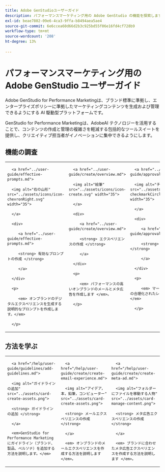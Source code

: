 ```yaml
---
title: Adobe GenStudioユーザーガイド
description: パフォーマンスマーケティング用の Adobe GenStudio の機能を探索します。オンブランドのアセットをすばやく作成、バリエーションを生成、エクスペリエンスを最適化する方法について説明します。
exl-id: beae7802-09e6-4ca3-9ffa-b8494aea5ae4
source-git-commit: 6e6ccea60d66d2b3c925bd55f06e16fd4cf728b9
workflow-type: tm+mt
source-wordcount: '208'
ht-degree: 13%

---
```


# パフォーマンスマーケティング用の Adobe GenStudio ユーザーガイド

Adobe GenStudio for Performance Marketingは、ブランド標準に準拠し、エンタープライズポリシーに準拠したマーケティングコンテンツを生成および管理できるようにする AI 駆動型プラットフォームです。

GenStudio for Performance Marketingは、AdobeAI テクノロジーを活用することで、コンテンツの作成と管理の複雑さを軽減する包括的なツールスイートを提供し、クリエイティブ担当者がイノベーションに集中できるようにします。

<div id="recs-overview-body-1"></div>

<div id="recs-overview-body-2"></div>

<div id="recs-overview-body-3"></div>

<div id="recs-overview-body-4"></div>

<div id="recs-overview-body-5"></div>

<div id="recs-overview-body-6"></div>

## 機能の調査

<table style="table-layout:fixed">

<tr style="border: 0;">

   <td valign="top">

      <a href="../user-guide/effective-prompts.md">

      <img alt="右の山形" src="../assets/icons/icon-chevronRight.svg" width="35">

      </a>

      <div>

         <a href="../user-guide/effective-prompts.md">

         <strong> 有効なプロンプトの作成 </strong>

         </a>

      </div>

      <p>

         <em> オンブランドのデジタルエクスペリエンスを生成する説明的なプロンプトを作成します。</em>

      </p>

   </td>

   <td valign="top">

      <a href="../user-guide/create/overview.md">

      <img alt="絵筆" src="../assets/icons/icon-create.svg" width="35">

      </a>

      <div>

         <a href="../user-guide/create/overview.md">

         <strong> エクスペリエンスの作成 </strong>

         </a>

      </div>

      <p>

         <em> パフォーマンスの高いオンブランドのメールとメタ広告を作成します </em>。

      </p>

   </td>

   <td valign="top">

      <a href="../user-guide/approvals/overview.md">

      <img alt="チェックマーク" src="../assets/icons/icon-checkmarkCircle.svg" width="35">

      </a>

      <div>

         <a href="../user-guide/approvals/overview.md">

         <strong> レビューと承認 </strong>

         </a>

      </div>

      <p>

         <em> マーケティングアセットの合理化されたレビューと承認の調整 </em>

      </p>

   </td>

   <td valign="top">

      <a href="../user-guide/content/overview.md">

      <img alt="グリッド" src="../assets/icons/icon-images.svg" width="35">

      </a>

      <div>

         <a href="../user-guide/content/overview.md">

         <strong> コンテンツの管理 </strong>

         </a>

      </div>

      <p>

         <em> ブランドガイドラインを維持しながら、コンテンツを検索、管理、再利用します </em>。

      </p>

   </td>

   <td valign="top">

      <a href="../user-guide/insights/overview.md">

      <img alt="グラフ" src="../assets/icons/icon-dataAnalytics.svg" width="35">

      </a>

      <div>

         <a href="../user-guide/insights/overview.md">

         <strong> インサイトの表示 </strong>

         </a>

      </div>

      <p>

         <em> 有料メディアチャネルのコンテンツの有効性を分析します。</em>

      </p>

   </td>

</tr>

</table>

## 方法を学ぶ

<table style="table-layout:fixed">

<td valign="top">

   <div>

      <a href="/help/user-guide/guidelines/add-guidelines.md">

      <img alt="ガイドラインの追加" src="../assets/card-create-assets.png">

      <strong> ガイドラインの追加 </strong>

      </a>

   </div>

   <p>

      <em>GenStudio for Performance Marketingにガイドライン（ブランド、製品、ペルソナ）を追加する方法を説明します。</em>

   </p>

</td>

<td valign="top">

   <div>

      <a href="/help/user-guide/create/create-email-experience.md">

      <img alt="アイデア，本，鉛筆，コンピューター" src="../assets/card-create-assets.png">

      <strong> メールエクスペリエンスの作成 </strong>

      </a>

   </div>

   <p>

      <em> オンブランドのメールエクスペリエンスを作成する方法を説明します </em>。

   </p>

</td>

<td valign="top">

   <div>

      <a href="/help/user-guide/create/create-meta-ad.md">

      <img alt="フォルダーにファイルを移動する人物" src="../assets/card-manage-content.png">

      <strong> メタ広告エクスペリエンスの作成 </strong>

      </a>

   </div>

   <p>

      <em> ブランドに合わせたメタ広告エクスペリエンスを作成する方法を説明します </em>。

   </p>

</td>

</table>
